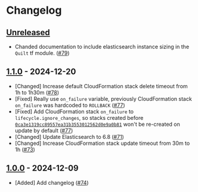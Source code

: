 # Changelog

<!-- template:
## [Unreleased] - YYYY-MM-DD

Optional release notice.

- [Verb] Change description ([#<PR-number>](https://github.com/quiltdata/iac/pull/<PR-number>))
-->

## [Unreleased]

- Chanded documentation to include elasticsearch instance sizing in the `Quilt` tf module. ([#79](https://github.com/quiltdata/iac/pull/79))

## [1.1.0] - 2024-12-20

- [Changed] Increase default CloudFormation stack delete timeout from 1h to 1h30m ([#78](https://github.com/quiltdata/iac/pull/78))
- [Fixed] Really use `on_failure` variable, previously CloudFormation stack `on_failure` was hardcoded to `ROLLBACK` ([#77](https://github.com/quiltdata/iac/pull/77))
- [Fixed] Add CloudFormation stack `on_failure` to `lifecycle.ignore_changes`, so stacks created before [`0ca3e1319cc89557ea31b3553012562d0e9a0b81`](https://github.com/quiltdata/iac/commit/0ca3e1319cc89557ea31b3553012562d0e9a0b81) won't be re-created on update by default ([#77](https://github.com/quiltdata/iac/pull/77))
- [Changed] Update Elasticsearch to 6.8 ([#71](https://github.com/quiltdata/iac/pull/71))
- [Changed] Increase CloudFormation stack update timeout from 30m to 1h ([#73](https://github.com/quiltdata/iac/pull/73))

## [1.0.0] - 2024-12-09

- [Added] Add changelog ([#74](https://github.com/quiltdata/iac/pull/74))

[Unreleased]: https://github.com/quiltdata/iac/compare/1.1.0...HEAD
[1.1.0]: https://github.com/quiltdata/iac/releases/tag/1.1.0
[1.0.0]: https://github.com/quiltdata/iac/releases/tag/1.0.0
